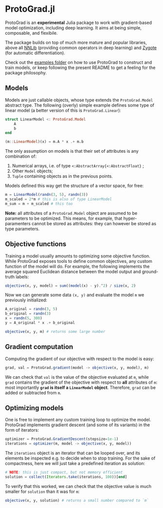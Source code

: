 # ProtoGrad.jl

ProtoGrad is an **experimental** Julia package to work with gradient-based model optimization, including deep learning.
It aims at being simple, composable, and flexibile.

The package builds on top of much more mature and popular libraries, above all [NNLib](https://github.com/FluxML/NNlib.jl) (providing common operators in deep learning) and [Zygote](https://github.com/FluxML/Zygote.jl) (for automatic differentiation).

Check out the [examples folder](./examples/) on how to use ProtoGrad to construct and train models, or keep following the present README to get a feeling for the package philosophy.

## Models

Models are just callable objects, whose type extends the `ProtoGrad.Model` abstract type.
The following (overly) simple example defines some type of linear model (a better version of this is `ProtoGrad.Linear`):

```julia
struct LinearModel <: ProtoGrad.Model
    A
    b
end

(m::LinearModel)(x) = m.A * x .+ m.b
```

The only assumption on models is that their set of attributes is any combination of:
1. Numerical arrays, i.e. of type `<:AbstractArray{<:AbstractFloat}` ;
2. Other `Model` objects;
3. `Tuple` containing objects as in the previous points.

Models defined this way get the structure of a vector space, for free:

```julia
m = LinearModel(randn(3, 5), randn(3))
m_scaled = 2*m # this is also of type LinearModel
m_sum = m + m_scaled # this too
```

**Note:** all attributes of a `ProtoGrad.Model` object are assumed to be parameters to be optimized. This means, for example, that hyper-paramenters cannot be stored as attributes: they can however be stored as type parameters.

## Objective functions

Training a model usually amounts to optimizing some objective function.
While ProtoGrad exposes tools to define common objectives, any custom function of the model will do. For example, the following implements the average squared Euclidean distance between the model output and ground-truth labels:

```julia
objective(x, y, model) = sum((model(x) - y).^2) / size(x, 2)
```

Now we can generate some data `(x, y)` and evaluate the model `m` we previously initialized:

```julia
A_original = randn(3, 5)
b_original = randn(3)
x = randn(5, 300)
y = A_original * x .+ b_original

objective(x, y, m) # returns some large number
```

## Gradient computation

Computing the gradient of our objective with respect to the model is easy:

```julia
grad, val = ProtoGrad.gradient(model -> objective(x, y, model), m)
```

We can check that `val` is the value of the objective evaluated at `m`, while `grad` contains the gradient of the objective with respect to **all** attributes of `m`: most importantly **`grad` is itself a `LinearModel` object**. Therefore, `grad` can be added or subtracted from `m`.

## Optimizing models

One is free to implement any custom training loop to optimize the model.
ProtoGrad implements gradient descent (and some of its variants) in the form of iterators:

```julia
optimizer = ProtoGrad.GradientDescent(stepsize=1e-1)
iterations = optimizer(m, model -> objective(x, y, model))
```

The `iterations` object is an iterator that can be looped over, and its elements be inspected e.g. to decide when to stop training. For the sake of compactness, here we will just take a predefined iteration as solution: 

```julia
# NOTE: this is just compact, but not memory efficient
solution = collect(Iterators.take(iterations, 100))[end]
```

To verify that this worked, we can check that the objective value is much smaller for `solution` than it was for `m`:

```julia
objective(x, y, solution) # returns a small number compared to `m`
```
